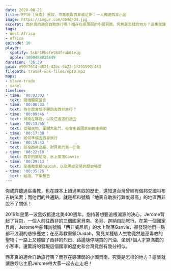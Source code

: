 ```yaml
---
date: 2020-08-21
title: EP10 [貝南] 黑奴、巫毒教與西非威尼斯：一人獨遊西非小國
image: https://imgur.com/0b4dFO4.jpg
excerpt: 西非真的適合自助旅行嗎？而存在感薄弱的小國貝南，究竟是怎樣的地方？這集就讓熱炒店主廚Jerome帶大家一起去走走吧！
tags:
- West Africa
- Africa
episode: 10
player:
  spotify: 5sUF1PkcfetB4frub6teig
  apple: 1000488825649
duration: '36:39'
guid: e99f7614-d82f-42bc-9b23-1f251592f483
filepath: travel-wok-files/ep10.mp3
maps:
- slave-trade
- sahel
timeline:
- time: '00:03:03 '
  text: 閱讀聽眾留言
- time: '00:06:33 '
  text: 為什麼會想不開跑去西非旅行？
- time: '00:09:46 '
  text: 貝南在哪裡，以及它遙遠的過去
- time: '00:13:55 '
  text: 從殖民地、軍閥大亂鬥、社會主義國家到民主典範
- time: '00:17:30 '
  text: 如何準備去西非旅行
- time: '00:19:43 '
  text: 前往西非之路、對貝南的第一印象
- time: '00:22:10 '
  text: 西非的威尼斯，水上聚落Ganvie
- time: '00:29:13 '
  text: 巫毒教重鎮Ouidah，以及黑奴交易的歷史場景
- time: '00:35:26 '
  text: 結語、下集預告
---
```


你或許聽過巫毒教，也在課本上讀過黑奴的歷史，還知道台灣曾經有個邦交國叫布吉納法索；而他們的共通點，就是都和號稱「地表自助旅行難度最高」的地區西非脫不了關係！

2019年是第一波黑奴抵達北美400週年。抱持著想要追根溯源的決心，Jerome背起了背包，一個人前往西非的三個國家貝南、多哥、迦納自助旅行。在第一個國家貝南，Jerome坐船拜訪號稱「西非威尼斯」的水上聚落Ganvie，卻發現他們一點都不浪漫的悲慘歷史；在巫毒教重鎮Ouidah，驚見某種駭人生物竟然是巫毒教的聖物；一路上又體驗了西非的烈日、路邊隨停隨買的汽油、坐到7個人才算滿載的小客車，還驚訝的發現這個國家的歷史和台灣竟然有幾分相似。

西非真的適合自助旅行嗎？而存在感薄弱的小國貝南，究竟是怎樣的地方？這集就讓熱炒店主廚Jerome帶大家一起去走走吧！



